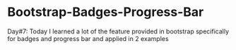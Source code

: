 # Bootstrap-Badges-Progress-Bar
Day#7: Today I learned a lot of the feature provided in bootstrap specifically for badges and progress bar and applied in 2 examples
